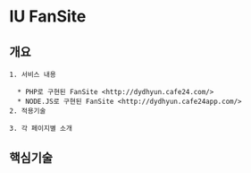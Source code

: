 # IU FanSite
## 개요
```
1. 서비스 내용 

  * PHP로 구현된 FanSite <http://dydhyun.cafe24.com/>
  * NODE.JS로 구현된 FanSite <http://dydhyun.cafe24app.com/>
2. 적용기술

3. 각 페이지별 소개
```
## 핵심기술

